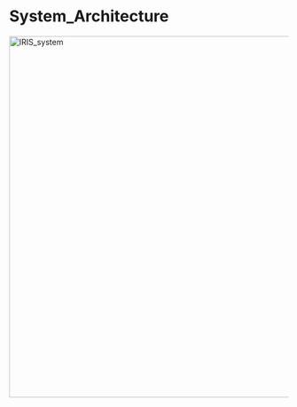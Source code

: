 # System_Architecture
<img width="1291" height="652" alt="IRIS_system" src="https://github.com/user-attachments/assets/c2930103-6df0-45b0-8e6e-43fc5a51b504" />
